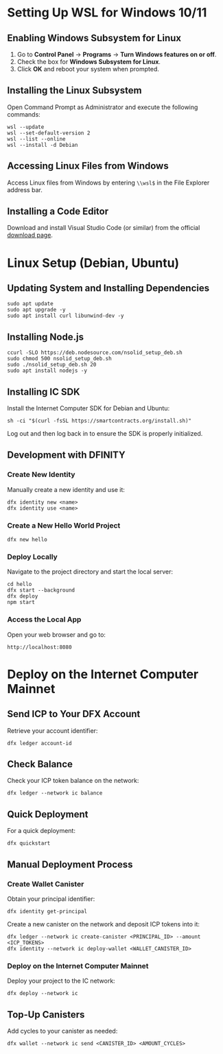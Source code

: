 # Setting Up WSL for Windows 10/11

## Enabling Windows Subsystem for Linux

1. Go to **Control Panel** → **Programs** → **Turn Windows features on or off**.
2. Check the box for **Windows Subsystem for Linux**.
3. Click **OK** and reboot your system when prompted.

## Installing the Linux Subsystem

Open Command Prompt as Administrator and execute the following commands:

```shell
wsl --update
wsl --set-default-version 2
wsl --list --online
wsl --install -d Debian
```

## Accessing Linux Files from Windows

Access Linux files from Windows by entering `\\wsl$` in the File Explorer address bar.

## Installing a Code Editor

Download and install Visual Studio Code (or similar) from the official [download page](https://code.visualstudio.com/download).

# Linux Setup (Debian, Ubuntu)

## Updating System and Installing Dependencies

```shell
sudo apt update
sudo apt upgrade -y
sudo apt install curl libunwind-dev -y
```

## Installing Node.js

```shell
ccurl -SLO https://deb.nodesource.com/nsolid_setup_deb.sh
sudo chmod 500 nsolid_setup_deb.sh
sudo ./nsolid_setup_deb.sh 20
sudo apt install nodejs -y
```

## Installing IC SDK

Install the Internet Computer SDK for Debian and Ubuntu:

```shell
sh -ci "$(curl -fsSL https://smartcontracts.org/install.sh)"
```

Log out and then log back in to ensure the SDK is properly initialized.

## Development with DFINITY

### Create New Identity

Manually create a new identity and use it:

```shell
dfx identity new <name>
dfx identity use <name>
```

### Create a New Hello World Project

```shell
dfx new hello
```

### Deploy Locally

Navigate to the project directory and start the local server:

```shell
cd hello
dfx start --background
dfx deploy
npm start
```

### Access the Local App

Open your web browser and go to:

```
http://localhost:8080
```

# Deploy on the Internet Computer Mainnet

## Send ICP to Your DFX Account

Retrieve your account identifier:

```shell
dfx ledger account-id
```

## Check Balance

Check your ICP token balance on the network:

```shell
dfx ledger --network ic balance
```

## Quick Deployment

For a quick deployment:

```shell
dfx quickstart
```

## Manual Deployment Process

### Create Wallet Canister

Obtain your principal identifier:

```shell
dfx identity get-principal
```

Create a new canister on the network and deposit ICP tokens into it:

```shell
dfx ledger --network ic create-canister <PRINCIPAL_ID> --amount <ICP_TOKENS>
dfx identity --network ic deploy-wallet <WALLET_CANISTER_ID>
```

### Deploy on the Internet Computer Mainnet

Deploy your project to the IC network:

```shell
dfx deploy --network ic
```

## Top-Up Canisters

Add cycles to your canister as needed:

```shell
dfx wallet --network ic send <CANISTER_ID> <AMOUNT_CYCLES>
```
